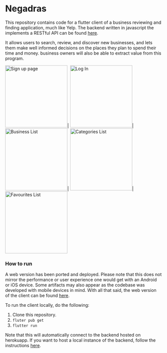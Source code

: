 # Negadras

This repository contains code for a flutter client of a business reviewing and finding application, much like Yelp. The backend written in javascript the implements a RESTful API can be found [here](https://github.com/Aymen-Mohammednur/Negadras-Backend "Negadras Backend Link"). 

It allows users to search, review, and discover new businesses, and lets them make well informed decisions on the places they plan to spend their time and money. business owners will also be able to extract value from this program.



<img src="https://i.imgur.com/yNX5ZM5.jpeg" alt="Sign up page " width="200"/>|
<img src="https://i.imgur.com/Lk1Uaaj.jpeg" alt="Log In " width="200"/>|
<img src="https://i.imgur.com/nj50tEP.jpeg" alt="Business List" width="200"/>|
<img src="https://i.imgur.com/OH9I6IM.jpeg" alt="Categories List" width="200"/>|
<img src="https://i.imgur.com/9jKRbTQ.jpeg" alt="Favourites List" width="200"/>



### How to run
A web version has been ported and deployed. Please note that this does not mirror the performance or user experience one would get with an Android or iOS device. Some artifacts may also appear as the codebase was developed with mobile devices in mind. With all that said, the web version of the client can be found [here](https://stark-brushlands-69254.herokuapp.com/ "Negadras Backend Link"). 

To run the client locally, do the following:
1. Clone this repository.
2. `fluter pub get`
3. `flutter run`

Note that this will automatically connect to the backend hosted on herokuapp. If you want to host a local instance of the backend, follow the instructions [here](https://github.com/Aymen-Mohammednur/Negadras-Backend "Negadras Backend Link").

